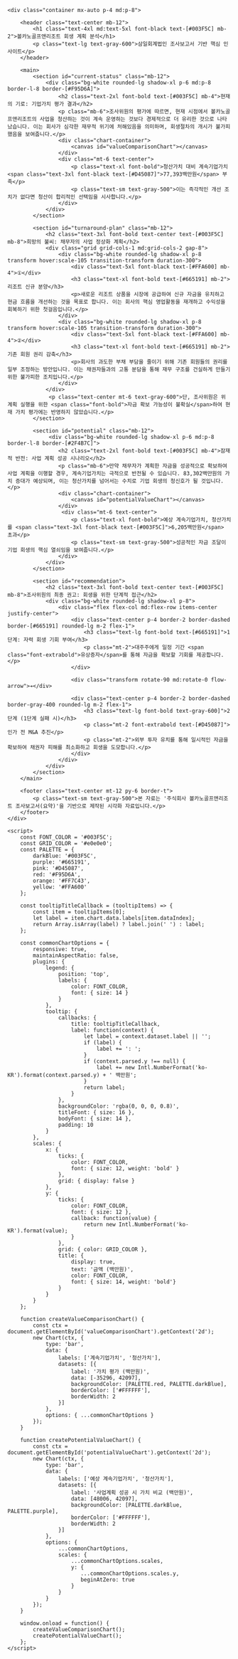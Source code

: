<!DOCTYPE html>
<html lang="ko">
<head>
    <meta charset="UTF-8">
    <meta name="viewport" content="width=device-width, initial-scale=1.0">
    <title>볼카노골프앤리조트: 회생을 향한 길</title>
    <script src="https://cdn.tailwindcss.com"></script>
    <script src="https://cdn.jsdelivr.net/npm/chart.js"></script>
    <link rel="preconnect" href="https://fonts.googleapis.com">
    <link rel="preconnect" href="https://fonts.gstatic.com" crossorigin>
    <link href="https://fonts.googleapis.com/css2?family=Noto+Sans+KR:wght@400;700;900&display=swap" rel="stylesheet">
    <style>
        body {
            font-family: 'Noto Sans KR', sans-serif;
        }
        .chart-container {
            position: relative;
            width: 100%;
            max-width: 600px;
            margin-left: auto;
            margin-right: auto;
            height: 350px;
            max-height: 400px;
        }
        @media (min-width: 768px) {
            .chart-container {
                height: 400px;
            }
        }
        .flow-arrow {
            font-size: 2rem;
            color: #FFA600;
            line-height: 1;
            align-self: center;
            margin: 0 1rem;
        }
    </style>
</head>
<body class="bg-gray-100 text-gray-800">

    <div class="container mx-auto p-4 md:p-8">
        
        <header class="text-center mb-12">
            <h1 class="text-4xl md:text-5xl font-black text-[#003F5C] mb-2">볼카노골프앤리조트 회생 계획 분석</h1>
            <p class="text-lg text-gray-600">삼일회계법인 조사보고서 기반 핵심 인사이트</p>
        </header>

        <main>
            <section id="current-status" class="mb-12">
                <div class="bg-white rounded-lg shadow-xl p-6 md:p-8 border-l-8 border-[#F95D6A]">
                    <h2 class="text-2xl font-bold text-[#003F5C] mb-4">현재의 기로: 기업가치 평가 결과</h2>
                    <p class="mb-6">조사위원의 평가에 따르면, 현재 시점에서 볼카노골프앤리조트의 사업을 청산하는 것이 계속 운영하는 것보다 경제적으로 더 유리한 것으로 나타났습니다. 이는 회사가 심각한 재무적 위기에 처해있음을 의미하며, 회생절차의 개시가 불가피했음을 보여줍니다.</p>
                    <div class="chart-container">
                        <canvas id="valueComparisonChart"></canvas>
                    </div>
                    <div class="mt-6 text-center">
                        <p class="text-xl font-bold">청산가치 대비 계속기업가치 <span class="text-3xl font-black text-[#D45087]">77,393백만원</span> 부족</p>
                        <p class="text-sm text-gray-500">이는 즉각적인 개선 조치가 없다면 청산이 합리적인 선택임을 시사합니다.</p>
                    </div>
                </div>
            </section>

            <section id="turnaround-plan" class="mb-12">
                <h2 class="text-3xl font-bold text-center text-[#003F5C] mb-8">희망의 불씨: 채무자의 사업 정상화 계획</h2>
                <div class="grid grid-cols-1 md:grid-cols-2 gap-8">
                    <div class="bg-white rounded-lg shadow-xl p-8 transform hover:scale-105 transition-transform duration-300">
                        <div class="text-5xl font-black text-[#FFA600] mb-4">①</div>
                        <h3 class="text-xl font-bold text-[#665191] mb-2">리조트 신규 분양</h3>
                        <p>새로운 리조트 상품을 시장에 공급하여 신규 자금을 유치하고 현금 흐름을 개선하는 것을 목표로 합니다. 이는 회사의 핵심 영업활동을 재개하고 수익성을 회복하기 위한 첫걸음입니다.</p>
                    </div>
                    <div class="bg-white rounded-lg shadow-xl p-8 transform hover:scale-105 transition-transform duration-300">
                        <div class="text-5xl font-black text-[#FFA600] mb-4">②</div>
                        <h3 class="text-xl font-bold text-[#665191] mb-2">기존 회원 권리 감축</h3>
                        <p>회사의 과도한 부채 부담을 줄이기 위해 기존 회원들의 권리를 일부 조정하는 방안입니다. 이는 채권자들과의 고통 분담을 통해 재무 구조를 건실하게 만들기 위한 불가피한 조치입니다.</p>
                    </div>
                </div>
                 <p class="text-center mt-6 text-gray-600">단, 조사위원은 위 계획 실행을 위한 <span class="font-bold">자금 확보 가능성이 불확실</span>하여 현재 가치 평가에는 반영하지 않았습니다.</p>
            </section>

            <section id="potential" class="mb-12">
                 <div class="bg-white rounded-lg shadow-xl p-6 md:p-8 border-l-8 border-[#2F4B7C]">
                    <h2 class="text-2xl font-bold text-[#003F5C] mb-4">잠재적 반전: 사업 계획 성공 시나리오</h2>
                    <p class="mb-6">만약 채무자가 계획한 자금을 성공적으로 확보하여 사업 계획을 이행할 경우, 계속기업가치는 극적으로 반전될 수 있습니다. 83,302백만원의 가치 증대가 예상되며, 이는 청산가치를 넘어서는 수치로 기업 회생의 청신호가 될 것입니다.</p>
                    <div class="chart-container">
                        <canvas id="potentialValueChart"></canvas>
                    </div>
                     <div class="mt-6 text-center">
                        <p class="text-xl font-bold">예상 계속기업가치, 청산가치를 <span class="text-3xl font-black text-[#003F5C]">6,205백만원</span> 초과</p>
                        <p class="text-sm text-gray-500">성공적인 자금 조달이 기업 회생의 핵심 열쇠임을 보여줍니다.</p>
                    </div>
                </div>
            </section>

            <section id="recommendation">
                <h2 class="text-3xl font-bold text-center text-[#003F5C] mb-8">조사위원의 최종 권고: 회생을 위한 단계적 접근</h2>
                <div class="bg-white rounded-lg shadow-xl p-8">
                    <div class="flex flex-col md:flex-row items-center justify-center">
                        <div class="text-center p-4 border-2 border-dashed border-[#665191] rounded-lg m-2 flex-1">
                            <h3 class="text-lg font-bold text-[#665191]">1단계: 자력 회생 기회 부여</h3>
                            <p class="mt-2">대주주에게 일정 기간 <span class="font-extrabold">유상증자</span>를 통해 자금을 확보할 기회를 제공합니다.</p>
                        </div>
                        
                        <div class="transform rotate-90 md:rotate-0 flow-arrow">➔</div>

                        <div class="text-center p-4 border-2 border-dashed border-gray-400 rounded-lg m-2 flex-1">
                            <h3 class="text-lg font-bold text-gray-600]">2단계 (1단계 실패 시)</h3>
                            <p class="mt-2 font-extrabold text-[#D45087]">인가 전 M&A 추진</p>
                            <p class="mt-2">외부 투자 유치를 통해 일시적인 자금을 확보하여 채권자 피해를 최소화하고 회생을 도모합니다.</p>
                        </div>
                    </div>
                </div>
            </section>
        </main>
        
        <footer class="text-center mt-12 py-6 border-t">
            <p class="text-sm text-gray-500">본 자료는 '주식회사 볼카노골프앤리조트 조사보고서(요약)'을 기반으로 제작된 시각화 자료입니다.</p>
        </footer>
    </div>

    <script>
        const FONT_COLOR = '#003F5C';
        const GRID_COLOR = '#e0e0e0';
        const PALETTE = {
            darkBlue: '#003F5C',
            purple: '#665191',
            pink: '#D45087',
            red: '#F95D6A',
            orange: '#FF7C43',
            yellow: '#FFA600'
        };

        const tooltipTitleCallback = (tooltipItems) => {
            const item = tooltipItems[0];
            let label = item.chart.data.labels[item.dataIndex];
            return Array.isArray(label) ? label.join(' ') : label;
        };

        const commonChartOptions = {
            responsive: true,
            maintainAspectRatio: false,
            plugins: {
                legend: {
                    position: 'top',
                    labels: {
                        color: FONT_COLOR,
                        font: { size: 14 }
                    }
                },
                tooltip: {
                    callbacks: {
                        title: tooltipTitleCallback,
                        label: function(context) {
                            let label = context.dataset.label || '';
                            if (label) {
                                label += ': ';
                            }
                            if (context.parsed.y !== null) {
                                label += new Intl.NumberFormat('ko-KR').format(context.parsed.y) + ' 백만원';
                            }
                            return label;
                        }
                    },
                    backgroundColor: 'rgba(0, 0, 0, 0.8)',
                    titleFont: { size: 16 },
                    bodyFont: { size: 14 },
                    padding: 10
                }
            },
            scales: {
                x: {
                    ticks: { 
                        color: FONT_COLOR,
                        font: { size: 12, weight: 'bold' }
                    },
                    grid: { display: false }
                },
                y: {
                    ticks: {
                        color: FONT_COLOR,
                        font: { size: 12 },
                        callback: function(value) {
                            return new Intl.NumberFormat('ko-KR').format(value);
                        }
                    },
                    grid: { color: GRID_COLOR },
                    title: {
                        display: true,
                        text: '금액 (백만원)',
                        color: FONT_COLOR,
                        font: { size: 14, weight: 'bold'}
                    }
                }
            }
        };

        function createValueComparisonChart() {
            const ctx = document.getElementById('valueComparisonChart').getContext('2d');
            new Chart(ctx, {
                type: 'bar',
                data: {
                    labels: ['계속기업가치', '청산가치'],
                    datasets: [{
                        label: '가치 평가 (백만원)',
                        data: [-35296, 42097],
                        backgroundColor: [PALETTE.red, PALETTE.darkBlue],
                        borderColor: ['#FFFFFF'],
                        borderWidth: 2
                    }]
                },
                options: { ...commonChartOptions }
            });
        }
        
        function createPotentialValueChart() {
            const ctx = document.getElementById('potentialValueChart').getContext('2d');
            new Chart(ctx, {
                type: 'bar',
                data: {
                    labels: ['예상 계속기업가치', '청산가치'],
                    datasets: [{
                        label: '사업계획 성공 시 가치 비교 (백만원)',
                        data: [48006, 42097],
                        backgroundColor: [PALETTE.darkBlue, PALETTE.purple],
                        borderColor: ['#FFFFFF'],
                        borderWidth: 2
                    }]
                },
                options: {
                    ...commonChartOptions,
                    scales: {
                        ...commonChartOptions.scales,
                        y: {
                           ...commonChartOptions.scales.y,
                           beginAtZero: true
                        }
                    }
                }
            });
        }

        window.onload = function() {
            createValueComparisonChart();
            createPotentialValueChart();
        };
    </script>
</body>
</html>
